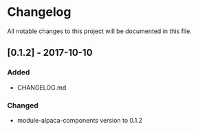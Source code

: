 # Changelog
All notable changes to this project will be documented in this file.

## [0.1.2] - 2017-10-10 
### Added
 - CHANGELOG.md

### Changed
 - module-alpaca-components version to 0.1.2
